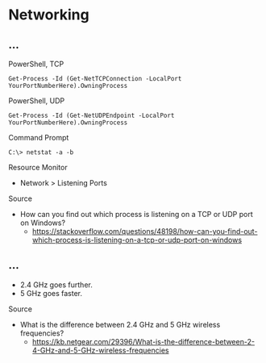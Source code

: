 # Networking

## ...

PowerShell, TCP

```
Get-Process -Id (Get-NetTCPConnection -LocalPort YourPortNumberHere).OwningProcess
```

PowerShell, UDP

```
Get-Process -Id (Get-NetUDPEndpoint -LocalPort YourPortNumberHere).OwningProcess
```

Command Prompt

```
C:\> netstat -a -b
```

Resource Monitor

* Network > Listening Ports

Source

* How can you find out which process is listening on a TCP or UDP port on Windows?
  * https://stackoverflow.com/questions/48198/how-can-you-find-out-which-process-is-listening-on-a-tcp-or-udp-port-on-windows

## ...

* 2.4 GHz goes further.
* 5 GHz goes faster.

Source

* What is the difference between 2.4 GHz and 5 GHz wireless frequencies?
  * https://kb.netgear.com/29396/What-is-the-difference-between-2-4-GHz-and-5-GHz-wireless-frequencies
